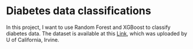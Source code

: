 # Diabetes data classifications
In this project, I want to use Random Forest and XGBoost to classify diabetes data.
The dataset is available at this [Link](https://archive.ics.uci.edu/dataset/296/diabetes+130-us+hospitals+for+years+1999-2008), which was uploaded by U of California, Irvine.
